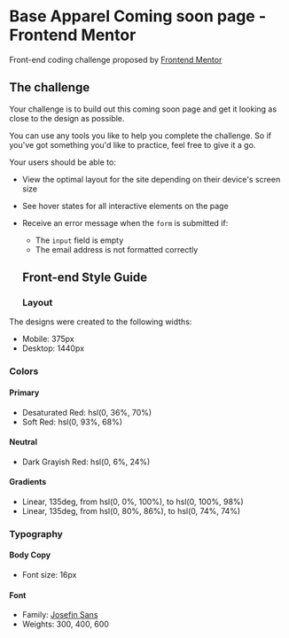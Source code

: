 # Base Apparel Coming soon page - Frontend Mentor

Front-end coding challenge proposed by [Frontend Mentor](https://www.frontendmentor.io)

## The challenge

Your challenge is to build out this coming soon page and get it looking as close to the design as possible.

You can use any tools you like to help you complete the challenge. So if you've got something you'd like to practice, feel free to give it a go.

Your users should be able to:

- View the optimal layout for the site depending on their device's screen size
- See hover states for all interactive elements on the page
- Receive an error message when the `form` is submitted if:

  - The `input` field is empty
  - The email address is not formatted correctly

  ## Front-end Style Guide

  ### Layout

The designs were created to the following widths:

- Mobile: 375px
- Desktop: 1440px

### Colors

#### Primary

- Desaturated Red: hsl(0, 36%, 70%)
- Soft Red: hsl(0, 93%, 68%)

#### Neutral

- Dark Grayish Red: hsl(0, 6%, 24%)

#### Gradients

- Linear, 135deg, from hsl(0, 0%, 100%), to hsl(0, 100%, 98%)
- Linear, 135deg, from hsl(0, 80%, 86%), to hsl(0, 74%, 74%)

### Typography

#### Body Copy

- Font size: 16px

#### Font

- Family: [Josefin Sans](https://fonts.google.com/specimen/Josefin+Sans)
- Weights: 300, 400, 600
